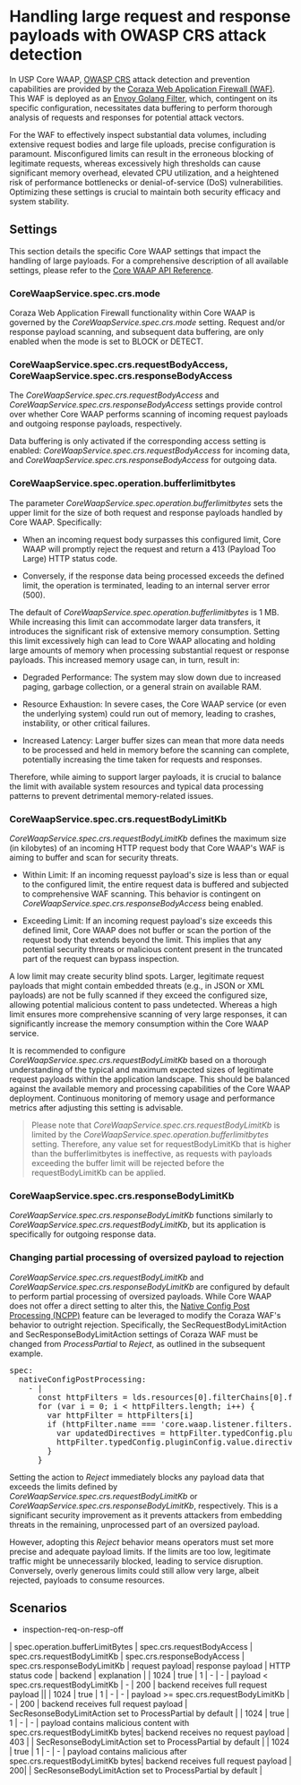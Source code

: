 # Handling large request and response payloads with OWASP CRS attack detection

In USP Core WAAP, [OWASP CRS](https://owasp.org/www-project-modsecurity-core-rule-set) attack detection and prevention capabilities are provided by the [Coraza Web Application Firewall (WAF)](https://coraza.io). This WAF is deployed as an [Envoy Golang Filter](https://github.com/united-security-providers/coraza-envoy-go-filter), which, contingent on its specific configuration, necessitates data buffering to perform thorough analysis of requests and responses for potential attack vectors.

For the WAF to effectively inspect substantial data volumes, including extensive request bodies and large file uploads, precise configuration is paramount. Misconfigured limits can result in the erroneous blocking of legitimate requests, whereas excessively high thresholds can cause significant memory overhead, elevated CPU utilization, and a heightened risk of performance bottlenecks or denial-of-service (DoS) vulnerabilities. Optimizing these settings is crucial to maintain both security efficacy and system stability.

## Settings

This section details the specific Core WAAP settings that impact the handling of large payloads. For a comprehensive description of all available settings, please refer to the [Core WAAP API Reference](https://docs.united-security-providers.ch/usp-core-waap/crd-doc).

### CoreWaapService.spec.crs.mode

Coraza Web Application Firewall functionality within Core WAAP is governed by the _CoreWaapService.spec.crs.mode_ setting. Request and/or response payload scanning, and subsequent data buffering, are only enabled when the mode is set to BLOCK or DETECT.

### CoreWaapService.spec.crs.requestBodyAccess, CoreWaapService.spec.crs.responseBodyAccess

The *CoreWaapService.spec.crs.requestBodyAccess* and *CoreWaapService.spec.crs.responseBodyAccess* settings provide control over whether Core WAAP performs scanning of incoming request payloads and outgoing response payloads, respectively.

Data buffering is only activated if the corresponding access setting is enabled: *CoreWaapService.spec.crs.requestBodyAccess* for incoming data, and *CoreWaapService.spec.crs.responseBodyAccess* for outgoing data.

### CoreWaapService.spec.operation.bufferlimitbytes

The parameter *CoreWaapService.spec.operation.bufferlimitbytes* sets the upper limit for the size of both request and response payloads handled by Core WAAP. Specifically:

* When an incoming request body surpasses this configured limit, Core WAAP will promptly reject the request and return a 413 (Payload Too Large) HTTP status code.

* Conversely, if the response data being processed exceeds the defined limit, the operation is terminated, leading to an internal server error (500).

The default of *CoreWaapService.spec.operation.bufferlimitbytes* is 1 MB. While increasing this limit can accommodate larger data transfers, it introduces the significant risk of extensive memory consumption. Setting this limit excessively high can lead to Core WAAP allocating and holding large amounts of memory when processing substantial request or response payloads. This increased memory usage can, in turn, result in:

* Degraded Performance: The system may slow down due to increased paging, garbage collection, or a general strain on available RAM.

* Resource Exhaustion: In severe cases, the Core WAAP service (or even the underlying system) could run out of memory, leading to crashes, instability, or other critical failures.

* Increased Latency: Larger buffer sizes can mean that more data needs to be processed and held in memory before the scanning can complete, potentially increasing the time taken for requests and responses.

Therefore, while aiming to support larger payloads, it is crucial to balance the limit with available system resources and typical data processing patterns to prevent detrimental memory-related issues.

### CoreWaapService.spec.crs.requestBodyLimitKb

*CoreWaapService.spec.crs.requestBodyLimitKb* defines the maximum size (in kilobytes) of an incoming HTTP request body that Core WAAP's WAF is aiming to buffer and scan for security threats.

* Within Limit: If an incoming requesst payload's size is less than or equal to the configured limit, the entire request data is buffered and subjected to comprehensive WAF scanning. This behavior is contingent on *CoreWaapService.spec.crs.responseBodyAccess* being enabled.

* Exceeding Limit: If an incoming request payload's size exceeds this defined limit, Core WAAP does not buffer or scan the portion of the request body that extends beyond the limit. This implies that any potential security threats or malicious content present in the truncated part of the request can bypass inspection.

A low limit may create security blind spots. Larger, legitimate request payloads that might contain embedded threats (e.g., in JSON or XML payloads) are not be fully scanned if they exceed the configured size, allowing potential malicious content to pass undetected. Whereas a high limit ensures more comprehensive scanning of very large responses, it can significantly increase the memory consumption within the Core WAAP service.

It is recommended to configure *CoreWaapService.spec.crs.requestBodyLimitKb* based on a thorough understanding of the typical and maximum expected sizes of legitimate request payloads within the application landscape. This should be balanced against the available memory and processing capabilities of the Core WAAP deployment. Continuous monitoring of memory usage and performance metrics after adjusting this setting is advisable.

> Please note that *CoreWaapService.spec.crs.requestBodyLimitKb* is limited by the *CoreWaapService.spec.operation.bufferlimitbytes* setting. Therefore, any value set for requestBodyLimitKb that is higher than the bufferlimitbytes is ineffective, as requests with payloads exceeding the buffer limit will be rejected before the requestBodyLimitKb can be applied.

### CoreWaapService.spec.crs.responseBodyLimitKb

*CoreWaapService.spec.crs.responseBodyLimitKb* functions similarly to *CoreWaapService.spec.crs.requestBodyLimitKb*, but its application is specifically for outgoing response data.

### Changing partial processing of oversized payload to rejection

*CoreWaapService.spec.crs.requestBodyLimitKb* and *CoreWaapService.spec.crs.responseBodyLimitKb* are configured by default to perform partial processing of oversized payloads. While Core WAAP does not offer a direct setting to alter this, the [Native Config Post Processing (NCPP)](https://github.com/united-security-providers/usp-core-waap/blob/main/src/docs/native-config-post-processing.md) feature can be leveraged to modify the Coraza WAF's behavior to outright rejection. Specifically, the SecRequestBodyLimitAction and SecResponseBodyLimitAction settings of Coraza WAF must be changed from *ProcessPartial* to *Reject*, as outlined in the subsequent example.

<pre>
spec:
  nativeConfigPostProcessing:
    - |
      const httpFilters = lds.resources[0].filterChains[0].filters[0].typedConfig.httpFilters
      for (var i = 0; i < httpFilters.length; i++) {
        var httpFilter = httpFilters[i]
        if (httpFilter.name === 'core.waap.listener.filters.http.httpFilter.golang.coraza') {
          var updatedDirectives = httpFilter.typedConfig.pluginConfig.value.directives.replace("SecRequestBodyLimitAction ProcessPartial", "SecRequestBodyLimitAction Reject")
          httpFilter.typedConfig.pluginConfig.value.directives = updatedDirectives
        }
      }
</pre>
	  
Setting the action to *Reject* immediately blocks any payload data that exceeds the limits defined by *CoreWaapService.spec.crs.requestBodyLimitKb* or *CoreWaapService.spec.crs.responseBodyLimitKb*, respectively. This is a significant security improvement as it prevents attackers from embedding threats in the remaining, unprocessed part of an oversized payload.

However, adopting this *Reject* behavior means operators must set more precise and adequate payload limits. If the limits are too low, legitimate traffic might be unnecessarily blocked, leading to service disruption. Conversely, overly generous limits could still allow very large, albeit rejected, payloads to consume resources.

## Scenarios

* inspection-req-on-resp-off

| spec.operation.bufferLimitBytes | spec.crs.requestBodyAccess | spec.crs.requestBodyLimitKb | spec.crs.responseBodyAccess | spec.crs.responseBodyLimitKb | request payload| response payload | HTTP status code | backend | explanation |
| 1024 | true | 1 | - | - | payload < spec.crs.requestBodyLimitKb | - |  200 | backend receives full request payload ||
| 1024 | true | 1 | - | - | payload >= spec.crs.requestBodyLimitKb | - |  200 | backend receives full request payload | SecResonseBodyLimitAction set to ProcessPartial by default |
| 1024 | true | 1 | - | - | payload contains malicious content with spec.crs.requestBodyLimitKb bytes| backend receives no request payload |  403 | | SecResonseBodyLimitAction set to ProcessPartial by default |
| 1024 | true | 1 | - | - | payload contains malicious after spec.crs.requestBodyLimitKb bytes| backend receives full request payload |  200| | SecResonseBodyLimitAction set to ProcessPartial by default |












